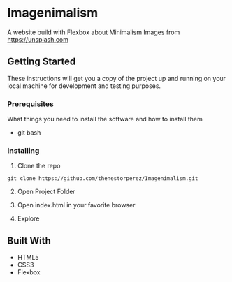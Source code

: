# Imagenimalism
A website build with Flexbox about Minimalism Images from https://unsplash.com

## Getting Started

These instructions will get you a copy of the project up and running on your local machine for development and testing purposes.

### Prerequisites

What things you need to install the software and how to install them

- git bash


### Installing

1. Clone the repo

```
git clone https://github.com/thenestorperez/Imagenimalism.git
```

2. Open Project Folder

3. Open index.html in your favorite browser

4. Explore

## Built With

* HTML5
* CSS3
* Flexbox

